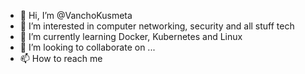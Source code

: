 - 👋 Hi, I’m @VanchoKusmeta
- 👀 I’m interested in computer networking, security and all stuff tech
- 🌱 I’m currently learning Docker, Kubernetes and Linux
- 💞️ I’m looking to collaborate on ...
- 📫 How to reach me 

<!---
VanchoKusmeta/VanchoKusmeta is a ✨ special ✨ repository because its `README.md` (this file) appears on your GitHub profile.
You can click the Preview link to take a look at your changes.
--->
